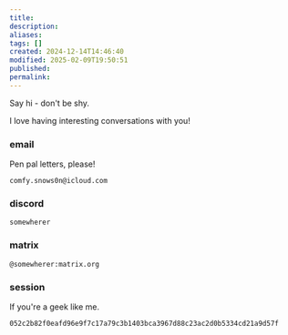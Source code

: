 ```yaml
---
title: 
description: 
aliases: 
tags: []
created: 2024-12-14T14:46:40
modified: 2025-02-09T19:50:51
published: 
permalink: 
---
```



Say hi - don't be shy.

I love having interesting conversations with you!

### email

Pen pal letters, please!

```
comfy.snows0n@icloud.com
```

### discord

```
somewherer
```

### matrix

```
@somewherer:matrix.org
```

### session

If you're a geek like me.

```
052c2b82f0eafd96e9f7c17a79c3b1403bca3967d88c23ac2d0b5334cd21a9d57f
```
